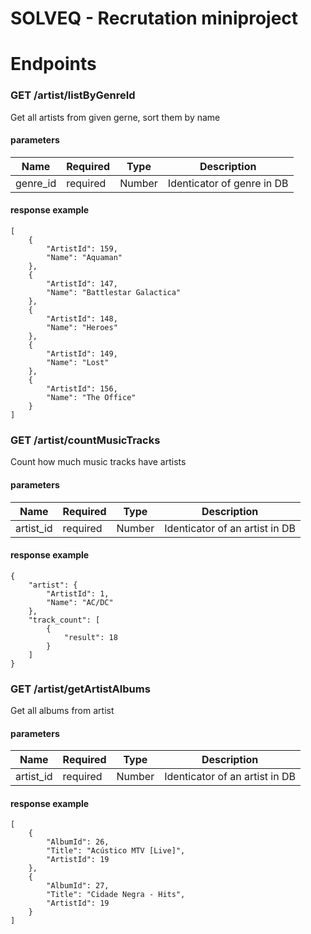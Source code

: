 
# SOLVEQ - Recrutation miniproject




# Endpoints

### GET /artist/listByGenreId
Get all artists from given gerne, sort them by name
#### parameters
Name | Required | Type | Description
--- | --- | --- | ---|
genre_id | required	 | Number | Identicator of genre in DB  |

#### response example
```
[
    {
        "ArtistId": 159,
        "Name": "Aquaman"
    },
    {
        "ArtistId": 147,
        "Name": "Battlestar Galactica"
    },
    {
        "ArtistId": 148,
        "Name": "Heroes"
    },
    {
        "ArtistId": 149,
        "Name": "Lost"
    },
    {
        "ArtistId": 156,
        "Name": "The Office"
    }
]
```

### GET /artist/countMusicTracks
Count how much music tracks have artists
#### parameters
Name | Required | Type | Description
--- | --- | --- | ---|
artist_id | required	 | Number | Identicator of an artist in DB  |

#### response example
```
{
    "artist": {
        "ArtistId": 1,
        "Name": "AC/DC"
    },
    "track_count": [
        {
            "result": 18
        }
    ]
}
```

### GET /artist/getArtistAlbums
Get all albums from artist
#### parameters
Name | Required | Type | Description
--- | --- | --- | ---|
artist_id | required	 | Number | Identicator of an artist in DB  |

#### response example
```
[
    {
        "AlbumId": 26,
        "Title": "Acústico MTV [Live]",
        "ArtistId": 19
    },
    {
        "AlbumId": 27,
        "Title": "Cidade Negra - Hits",
        "ArtistId": 19
    }
]
```
